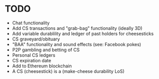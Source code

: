 # TODO
 - Chat functionality
 - Add CS transactions and "grab-bag" functionality (ideally 3D)
 - Add variable durablility and ledger of past holders for cheesesticks
 - CS graveyard/obituary
 - "BAA" functionality and sound effects (see: Facebook pokes)
 - P2P gambling and betting of CS
 - Personal CS ledgers
 - CS expiration date
 - Add to Ethereum blockchain
 - A CS (cheesestick) is a (make-cheese durability LoS)
